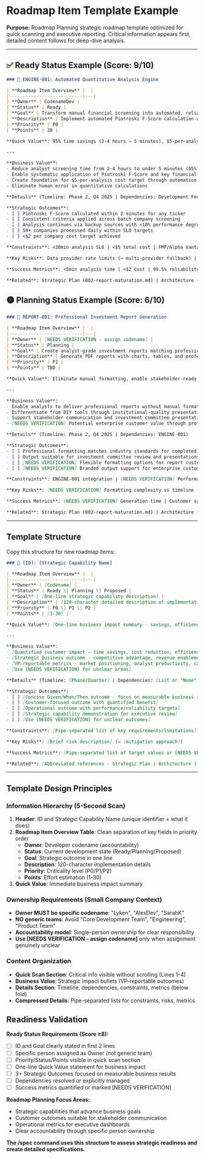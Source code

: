 # Roadmap Item Template Example

**Purpose:** Roadmap Planning strategic roadmap template optimized for quick scanning and executive reporting. Critical information appears first, detailed content follows for deep-dive analysis.

---

## ✅ Ready Status Example (Score: 9/10)

```markdown
### 🎯 ENGINE-001: Automated Quantitative Analysis Engine

| **Roadmap Item Overview** |  |
|---------------------------|---|
| **Owner** | CodenameDev |
| **Status** | Ready |
| **Goal** | Transform manual financial screening into automated, reliable quantitative analysis |
| **Description** | Implement automated Piotroski F-Score calculation with multi-API fallback for consistent 5-minute company analysis |
| **Priority** | P0 |
| **Points** | 20 |

**Quick Value**: 95% time savings (2-4 hours → 5 minutes), $5-per-analysis cost target

---

**Business Value**:
- Reduce analyst screening time from 2-4 hours to under 5 minutes (95% time savings)
- Enable systematic application of Piotroski F-Score and key financial ratios
- Create foundation for $5-per-analysis cost target through automation
- Eliminate human error in quantitative calculations

**Details** (Timeline: Phase 2, Q4 2025 | Dependencies: Development Foundation Complete)

**Strategic Outcomes**:
- [ ] Piotroski F-Score calculated within 2 minutes for any ticker
- [ ] Consistent criteria applied across batch company screening
- [ ] Analysis continues via backup sources with <10% performance degradation during outages
- [ ] 50+ companies processed daily within SLO targets
- [ ] <$2 per company cost target achieved

**Constraints**: <30min analysis SLO | <$5 total cost | FMP/Alpha Vantage integration | Reliable fallback strategies

**Key Risks**: Data provider rate limits (→ multi-provider fallback) | Cost escalation (→ caching + monitoring)

**Success Metrics**: <5min analysis time | <$2 cost | 99.5% reliability | 100% accuracy vs manual calculation

**Related**: Strategic Plan (002-report-maturation.md) | Architecture (ADR-009) | Future Spec (XXX-quantitative-engine/)
```

## 🟡 Planning Status Example (Score: 6/10)

```markdown
### 🎯 REPORT-001: Professional Investment Report Generation

| **Roadmap Item Overview** |  |
|---------------------------|---|
| **Owner** | [NEEDS VERIFICATION - assign codename] |
| **Status** | Planning |
| **Goal** | Create analyst-grade investment reports matching professional standards |
| **Description** | Generate PDF reports with charts, tables, and professional formatting suitable for investment committee presentations |
| **Priority** | P1 |
| **Points** | TBD |

**Quick Value**: Eliminate manual formatting, enable stakeholder-ready reports, differentiate from DIY tools

---

**Business Value**:
- Enable analysts to deliver professional reports without manual formatting
- Differentiate from DIY tools through institutional-quality presentation
- Support stakeholder communication and investment committee presentations
- [NEEDS VERIFICATION] Potential enterprise customer value through professional output

**Details** (Timeline: Phase 2, Q4 2025 | Dependencies: ENGINE-001)

**Strategic Outcomes**:
- [ ] Professional formatting matches industry standards for completed analyses
- [ ] Output suitable for investment committee review and presentations
- [ ] [NEEDS VERIFICATION] Flexible formatting options for report customization
- [ ] [NEEDS VERIFICATION] Branded output support for enterprise customers

**Constraints**: ENGINE-001 integration | [NEEDS VERIFICATION] Performance requirements | [NEEDS VERIFICATION] Export formats

**Key Risks**: [NEEDS VERIFICATION] Formatting complexity vs timeline (→ phased approach)

**Success Metrics**: [NEEDS VERIFICATION] Generation time | Customer satisfaction | Analyst adoption rate

**Related**: Strategic Plan (002-report-maturation.md) | Architecture (ADR-008) | Future Spec (XXX-professional-reporting/)
```

---

## Template Structure

Copy this structure for new roadmap items:

```markdown
### 🎯 [ID]: [Strategic Capability Name]

| **Roadmap Item Overview** |  |
|---------------------------|---|
| **Owner** | [Codename] |
| **Status** | Ready \| Planning \| Proposed |
| **Goal** | [One-line strategic capability description] |
| **Description** | [120-character detailed description of implementation approach and key components] |
| **Priority** | P0 \| P1 \| P2 |
| **Points** | [1-30] |

**Quick Value**: [One-line business impact summary - savings, efficiency, competitive advantage]

---

**Business Value**:
- [Quantified customer impact - time savings, cost reduction, efficiency gains]
- [Strategic business outcome - competitive advantage, revenue enablement]
- [VP-reportable metrics - market positioning, analyst productivity, capabilities]
- [Use [NEEDS VERIFICATION] for unclear areas]

**Details** (Timeline: [Phase/Quarter] | Dependencies: [List or "None"])

**Strategic Outcomes**:
- [ ] [Concise Given/When/Then outcome - focus on measurable business results]
- [ ] [Customer-focused outcome with quantified benefit]
- [ ] [Operational outcome with performance/reliability targets]
- [ ] [Strategic capability demonstration for executive review]
- [ ] [Use [NEEDS VERIFICATION] for unclear outcomes]

**Constraints**: [Pipe-separated list of key requirements/limitations]

**Key Risks**: [Brief risk description] (→ [mitigation approach])

**Success Metrics**: [Pipe-separated list of target values or [NEEDS VERIFICATION]]

**Related**: [Abbreviated references - Strategic Plan | Architecture | Future Spec | Implementation]
```

---

## Template Design Principles

### **Information Hierarchy (5-Second Scan)**
1. **Header**: ID and Strategic Capability Name (unique identifier + what it does)
2. **Roadmap Item Overview Table**: Clean separation of key fields in priority order
   - **Owner**: Developer codename (accountability)
   - **Status**: Current development state (Ready/Planning/Proposed)
   - **Goal**: Strategic outcome in one line
   - **Description**: 120-character implementation details
   - **Priority**: Criticality level (P0/P1/P2)
   - **Points**: Effort estimation (1-30)
3. **Quick Value**: Immediate business impact summary

### **Ownership Requirements (Small Company Context)**
- **Owner MUST be specific codename**: "Lyken", "AlexDev", "SarahK"
- **NO generic teams**: Avoid "Core Development Team", "Engineering", "Product Team"
- **Accountability model**: Single-person ownership for clear responsibility
- **Use [NEEDS VERIFICATION - assign codename]** only when assignment genuinely unclear

### **Content Organization**
- **Quick Scan Section**: Critical info visible without scrolling (Lines 1-4)
- **Business Value**: Strategic impact bullets (VP-reportable outcomes)
- **Details Section**: Timeline, dependencies, constraints, metrics (below fold)
- **Compressed Details**: Pipe-separated lists for constraints, risks, metrics

## Readiness Validation

**Ready Status Requirements (Score ≥8):**
- [ ] ID and Goal clearly stated in first 2 lines
- [ ] Specific person assigned as Owner (not generic team)
- [ ] Priority/Status/Points visible in quick scan section
- [ ] One-line Quick Value statement for business impact
- [ ] 3+ Strategic Outcomes focused on measurable business results
- [ ] Dependencies resolved or explicitly managed
- [ ] Success metrics quantified or marked [NEEDS VERIFICATION]

**Roadmap Planning Focus Areas:**
- Strategic capabilities that advance business goals
- Customer outcomes suitable for stakeholder communication
- Operational metrics for executive dashboards
- Clear accountability through specific person ownership

**The /spec command uses this structure to assess strategic readiness and create detailed specifications.**
